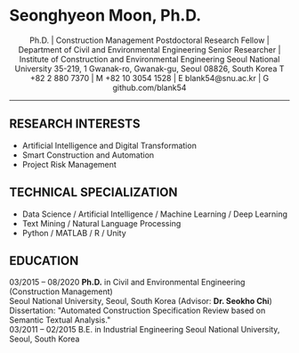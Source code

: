 # Seonghyeon Moon, Ph.D.

<div align="center">
Ph.D. | Construction Management
Postdoctoral Research Fellow | Department of Civil and Environmental Engineering
Senior Researcher | Institute of Construction and Environmental Engineering
Seoul National University
35-219, 1 Gwanak-ro, Gwanak-gu, Seoul 08826, South Korea
T +82 2 880 7370 | M +82 10 3054 1528 | E blank54@snu.ac.kr | G github.com/blank54
</div>

---

## RESEARCH INTERESTS
- Artificial Intelligence and Digital Transformation  
- Smart Construction and Automation  
- Project Risk Management

## TECHNICAL SPECIALIZATION
- Data Science / Artificial Intelligence / Machine Learning / Deep Learning  
- Text Mining / Natural Language Processing  
- Python / MATLAB / R / Unity

## EDUCATION
03/2015 – 08/2020   **Ph.D.** in Civil and Environmental Engineering (Construction Management)  
                    Seoul National University, Seoul, South Korea (Advisor: **Dr. Seokho Chi**)  
                    Dissertation: "Automated Construction Specification Review based on Semantic Textual Analysis."  
03/2011 – 02/2015   B.E. in Industrial Engineering
                    Seoul National University, Seoul, South Korea

<!-- PROFESSIONAL EXPERIENCE
09/2020 – Present   Postdoctoral Research Fellow, Construction !nnovation Laboratory, Seoul National University, Seoul, Korea
09/2020 – Present   Senior Researcher, Institute of Construction and Environmental Engineering Seoul National University, Seoul, Korea
09/2014 – 02/2015   Undergraduate Internship, Construction !nnovation Laboratory, Seoul National University, Seoul, South Korea


HONORS AND AWARDS
2021    Outstanding Paper Award, Korea Institute of Construction Engineering and Management 2021 Convention "Automated Construction Scheduling and Visualization by Digitalized Proper Path Method (DPPM)."
2019    Outstanding Paper Award, Korea Institute of Construction Engineering and Management 2019 Convention "Risk Assessment of Middle East Road Construction by Analyzing Non-conformance Reports (NCR)."
2019    Outstanding Paper Award, Korean Society of Road Engineers 2019 Convention "Automatic Comparative Analysis of Construction Specifications Using Text-mining Based on Artificial Intelligence."
2018    Special Award, 2018 Seoul National University X-Corps Practice Research Team
2018    Outstanding Paper Award, Korean Society of Civil Engineers 2018 Convention "Non-compliance Specification Checking Based on Text-Mining Construction Standard Analysis."
2016 – 2020 Brain Korea 21 Scholarship, Ministry of Education, Korea ($34,600)

PUBLICATIONS
- Refereed Journal Articles (International)
[9] Lee, G., Moon, S., and Chi, S.* (2022). "Reference Section Identification of Construction Specifications by a Deep Structured Semantic Model." Engineering, Construction and Architectural Management, submitted on 10/24/2021. [Under Review, Q1, SCI-E, 2021 IF 3.531]
[8] Moon, S., Lee, G., and Chi, S.* (2022). "Automated System for Construction Specification Review Using Natural Language Processing." Advanced Engineering Informatics, 51, 101495. DOI: 10.1016/j.aei.2021.101495. [Q1, SCI-E, 2021 IF 5.603]
[7]     Chi, S., Moon, S., and Kim, D.Y.* (2021). "Internal Communication Effectiveness Model for Construction Companies: A Case Study of the Korean Construction Industry." KSCE Journal of Civil Engineering, 25(12), 4520-4534. DOI: 10.1007/s12205-021-0483-1. [Q2, SCI-E, 2021 IF 1.805]
[6]     Moon, S., Lee, G., and Chi, S.* (2021). "Semantic Text-pairing for Relevant Provision Identification in Construction Specification Reviews." Automation in Construction, 128, 103780. DOI: 10.1016/j.autcon.2021.103780. [Q1, SCI-E, 2021 IF 7.700]
[5]     Moon, S., Lee, G., Chi, S.*, and Oh, H. (2021). "Automated Construction Specification Review with Named Entity Recognition Using Natural Language Processing." Journal of Construction Engineering and Management, 147(1), 04020147. DOI: 10.1061/(asce)co.1943-7862.0001953. [Q1, SCI-E, 2021 IF 3.951]
[4]     Moon, S., Chung, S., and Chi, S.* (2020). "Bridge Damage Recognition from Inspection Reports Using NER Based on Recurrent Neural Network with Active Learning." Journal of Performance of Constructed Facilities, 34(6), 04020119. DOI: 10.1061/(ASCE)CF.1943-5509.0001530. [Q1, SCI-E, 2021 IF 2.372]
[3]     Moon, S., Shin, Y., Hwang, B.G., and Chi, S.* (2018). "Document Management System Using Text Mining for Information Acquisition of International Construction." KSCE Journal of Civil Engineering, 22(12), 4791-4798. DOI: 10.1007/s12205-018-1528-y. [Q2, SCI-E, 2021 IF 1.805]
[2]     Moon, S., Chi, S., and Kim, D.Y.* (2018). "Predicting Construction Cost Index Using the Autoregressive Fractional Integrated Moving Average (ARFIMA) Model." Journal of Management in Engineering, 34(2), 04017063. DOI: 10.1061/(asce)me.1943-5479.0000571. [Q1, SCI-E, 2021 IF 6.853]
[1]     Zhang, H., Chi, S.*, Yang, J., Nepal, M., and Moon, S. (2017). "Development of a Safety Inspection Framework on Construction Sites Using Mobile Computing." Journal of Management in Engineering, 33(3), 04016048. DOI: 10.1061/(ASCE)ME.1943-5479.0000495. [Q1, SCI-E, 2021 IF 6.853]
*Corresponding Author

- Refereed Journal Articles (Domestic)
[2]     Chung, S., Moon, S., and Chi, S.* (2018). "Bridge Damage Factor Recognition from Inspection Reports Using Deep Learning." KSCE Journal of Civil and Environmental Engineering Research, 38(4), 621-625.
[1]     Moon, S., Chung, S., and Chi, S.* (2018). "Topic Modeling of News Article about International Construction Market Using Latent Dirichlet Allocation." KSCE Journal of Civil and Environmental Engineering Research, 38(4), 595-599.
*Corresponding Author

- International Journal Articles under Review
[1]     Lee, G., Moon, S., and Chi, S.* (2022). "Reference Section Identification of Construction Specifications by a Deep Structured Semantic Model." Engineering, Construction and Architectural Management, submitted on 10/24/2021. [Under Review, Q1, SCI-E, 2021 IF 3.531]
*Corresponding Author

- Conference Proceedings
[17] Lee, G., Moon, S., Hwang, J., and Chi, S.* (2022). "Real-Time Noise Sensing at Construction Sites based on Spatial Interpolation for Effective Reduction Measures." 29th International Workshop on Intelligent Computing in Engineering, EG-ICE 2022. [Under Review]
[16]    Choi, H., Moon, S., and Chi, S.* (2021). "Automated Construction Scheduling and Visualization by Digitalized Proper Path Method(DPPM)." 2021 KICEM Conference, Gyeongju, South Korea.
[15]    Moon, S., Chung, S., Lee, G., and Chi, S.* (2021). "Provision Classification for Automated Construction Specification Review using Bidirectional Encoder Representations from Transformer (BERT)." 2021 KICEM Conference, Gyeongju, South Korea.
[14]    Lee, G., Moon, S., Won, D., Yoon S., and Chi, S. (2021). "Real-time Construction Site Noise Mapping System Based on Sensing Data." 47th KSCE 2021 Civil Expo and Conference, Gwangju, South Korea.
[13] Won, D., Moon, S., Lee, G., Yoon S., and Chi, S. (2021). "Automated Identification of Earthmoving Ground Surface Information from UAV Images." 47th KSCE 2021 Civil Expo and Conference, Gwangju, South Korea.
[12]    Lee, G., Moon, S., and Chi, S.* (2020). "Reference Identification of Sub-categories in Construction Specifications Using the Deep Structured Semantic Model." 46th KSCE 2020 Civil Expo and Conference, Jeju, South Korea.
[11]    Park, C., Moon, S., Chi, S.*, and Oh, H. (2019). "Risk Assessment of Middle East Road Construction by Analyzing Non-conformance Reports (NCR)." 2019 KICEM Conference, Goyang, South Korea.
[10]    Lee, H., Oh, H., Moon, S., and Chi, S.* (2019). "Automatic Comparative Analysis of Construction Specifications Using Text-mining Based on Artificial Intelligence." 2019 Conference on Korean Society of Road Engineers, Busan, South Korea.
[9] Moon, S., Lee, G., Chi, S.*, and Oh, H. (2019). "Automatic Review of Construction Specifications Using Natural Language Processing." 2019 ASCE International Conference on Computing in Civil Engineering, Atlanta, Georgia, U.S.A.
[8] Moon, S., Kim, J., Chi, S.*, Kim, D.Y., and Oh, H. (2018). "Preliminary Study on Development of a Hand-written Text Recognition Framework for Construction Document Digitization." 2018 International Conference on Industrial Engineering & Engineering Management, Bangkok, Thailand.
[7] Lee, G., Moon, S., Oh, H., Shin, Y., and Chi, S.* (2018). "Non-compliance Specification Checking Based on Text-Mining Construction Standard Analysis." 44th KSCE 2018 Civil Expo and Conference, Gyeongju, South Korea.
[6] Moon, S., Kim, T., Hwang, B.-G., and Chi, S.* (2018). "Analysis of Construction Accidents Based on Semantic Search and Natural Language Processing." 35th International Symposium on Automation and Robotics in Construction (ISARC 2018), Berlin, Germany.
[5] Moon, S., Kim, D.Y., and Chi, S. (2017). "Estimating Stock Price Fluctuation Cycles of Korean Construction Companies Based on Fractal Theory." 43th KSCE 2017 Civil Expo and Conference, Busan, South Korea.
[4] Moon, S., Kim, D., Chi, S., and Jung, M. (2016). "Development of Cycle Estimation Model of Construction Cost Index Using Fractal Analysis." 33rd CIB W78 Conference 2016, Brisbane, Australia.
[3] Shin, S., Lee, B., Shin, Y., You, S., Moon, S., Mok, S., and Chi, S. (2016). "A Support Model for International Construction Market Selection (IMS) Based on the Knowledge and Information." 42th KSCE 2016 Convention Program, Jeju, South Korea.
[2] Moon, S., Kim, D.Y., and Chi, S. (2015). "Feasibility of Using Non-parametric Time-series Method on Risk Analysis in Global Construction Market." 41th KSCE 2015 Civil Expo and Conference, Gunsan, South Korea.
[1] Moon, S., Kim, D.Y., and Chi, S. (2015). "Preliminary Study on Market Risk Prediction Model for International Construction Using Fractal Analysis." 6th International Conference on Construction Engineering and Project Management 2015, Busan, South Korea.
*Corresponding Author

- Intellectual Property Rights
Patent (Registered)
[1] Choi, H, Chi, S., and Moon, S. (2021. 05. 20.) "Construction process navigation providing method." (Korea, Publication No. 10-2315373)

Patent (Under Review)
[4] Chi, S., Moon, S., and Lee, G. (2022. x. x.) "Automated Review System for Construction Contract Documents using Semantic Text Analysis." (Korea, Application Number: xx-xxxx-xxxxxxx)
[3] Chi, S., Chung, S., and Moon, S. (2022. x. x.) "Method for Extraction of Bridge Damage Mechanism from Inspection Reports Using Bi-directional Recurrent Neural Network and Active Learning" (Korea, Application Number: xx-xxxx-xxxxxxx)
[2] Chi, S., Moon, S., and Lee, G. (2021. 7. 28.) "Techniques for Keyword Extraction on Construction Contract Document using Deep Learning-based Named Entity Recognition." (Korea, Application Number: 10-2021-0099244)
[1] Chi, S., Lee, G., and Moon, S. (2021. 7. 22.) "Automatic Reference Retrieval Software Based on Deep Structured Semantic Model for Construction Contract Review." (Korea, Application Number: 10-2021-0095986)

Software
[4] Chi, S., Moon, S., and Lee, G. (2021. 04. 28.) "Requirement Keyword Detection Program for Automated Review of Construction Specification." (Korea, Program C-2021-018339)
[3] Chi, S., Lee, G., and Moon, S. (2021. 04. 27.) "Automatic Reference Retrieval Software Based on Deep Structured Semantic Model for Construction Contract Review." (Korea, Program C-2021-018235)
[2] Chi, S., Kim, T., and Moon, S. (2018. 5. 15.) "Semantic Search System for Risk Factor of Construction Accident" (Korea, Registration Number: C-2018-012345)
[1]     Shin, S., Lee, H., Koh, H., Lee, B., Chi, S., Cho, J., Lee, S., Lee, B., You, S., Moon, S., and Mok, S. (2017. 01. 15.) "Information Infrastructure of Global Construction Markets." (Republic of Korea, Registration Number: C-2017-001737)

RESEARCH PROJECTS (participated)
- Artificial Intelligence and Digital Transformation
04/2018 – 12/2019   Developing AI Program for Analyzing Asphalt Pavement Specifications Based on Big Data
Daewoo Institute of Construction Technology, South Korea ($85,000)
03/2015 – 04/2017   Developing Web Intelligence Systems of Construction Tacit Knowledge Based on Text Mining
National Research Foundation of Korea ($150,813)
06/2016 – 06/2018   Deep-Learning-Based Information Service System to Support Life-cycle Risk Management of Construction Projects
Korea Agency for Infrastructure Technology Advancement ($100,000)

- Smart Construction and Automation
04/2020 – 12/2025   Smart Construction Technology Development Project through Field Operation on Roads: Development of Information Collection and Analysis Technology in Construction Site
Korea Agency for Infrastructure Technology Advancement ($1,318,200)
04/2019 – 12/2021   Automated DB-free Visual Analytics Platform for Enhancing Construction Productivity by 20%
Korea Agency for Infrastructure Technology Advancement ($565,000)

- Project Risk Management
04/2018 – 12/2018   Analyzing Causes of Safety Accidents in the Metropolitan Road Construction Project
Wooseok Construction, South Korea ($27,200)
07/2014 – 03/2017   Construction Information and Knowledge HUB Center
Korea Agency for Infrastructure Technology Advancement ($990,000)
07/2014 – 03/2017   Development of Decision Support System for Early Warning and Mitigation to Mega-Shock in International Construction Market
National Research Foundation of Korea ($102,180)

- Others
04/2019 – 02/2024   Smart Digital Engineering Education Program
Korea Institute for Advancement of Technology ($1,650,000)
05/2018 – 12/2018   2018 X-Corps Engineer Education Program with Hands-on Practices
Graduate School of Engineering Practice, Seoul National University, South Korea ($7,000)

RELEVANT COURSEWORK
- Construction Management
2018    Advanced Concepts and Applications of Building Materials in Construction, Seoul National University
2018    Project Planning and Control in Construction, Seoul National University
2017    Advanced Built Environment Project Management Seminar (Construction Industry in the Era of Industry 4.0), Seoul National University
2017    Construction Performance and Productivity Improvement, Seoul National University
2017    Contemporary Seminar: Industry Issues in Civil and Environmental Engineering (Self-recovering Urban System Development), Seoul National University
2016    Construction IT and Automation (English), Seoul National University
2015    Construction Management & Project Engineering, Seoul National University
2015    Construction Risk Management, Seoul National University
2015    Construction Information Management Systems (English), Seoul National University
2014    Construction Methods and Equipment, Seoul National University
2014    Construction Planning and Management, Seoul National University

- Computer Science and Machine Learning
2017    Introduction to Modern Information Retrieval, Seoul National University
2016    Applied Multivariate Statistical Analysis, Seoul National University
2014    Internet Applications, Seoul National University
2013    Data Mining, Seoul National University
2013    Introduction to Electrical and Computer Engineering, Seoul National University
2012    Analysis and Design of Database, Seoul National University
2012    Introduction to Computing for Industrial Engineering, Seoul National University
2011    Digital Computer Concept and Practice, Seoul National University

- Text Mining and Natural Language Processing
2017    Computational Treatment of Korean Language Information, Seoul National University
2013    Information Retrieval, Seoul National University

- Other Engineering
2018    Advanced Photogrammetry, Seoul National University
2017    Engineering Research Ethics and Writing Skills, Seoul National University
2014    Quality Management, Seoul National University
2014    Management of Technology, Seoul National University
2014    Linear Programming, Seoul National University
2014    Logistic Management (English), Seoul National University
2013    Production Control, Seoul National University
2013    Introduction to Civil and Environmental Engineering, Seoul National University
2013    Differential Equations, Seoul National University
2013    Statistics for Industrial Engineering, Seoul National University
2013    Operation Research 2, Seoul National University
2013    Engineering Economy, Seoul National University
2013    Engineering Mathematics 1, Seoul National University
2012    Operation Research 1, Seoul National University
2012    Human Factors Engineering (English), Seoul National University
2012    Engineering Mathematics 2, Seoul National University
2012    Critical Understanding of Scientific Reasoning, Seoul National University
2012    Scientific Management, Seoul National University
2011    Statistics, Seoul National University
2011    Calculus 2, Seoul National University
2011    Calculus 1, Seoul National University

TEACHING EXPERIENCE
2021    Text Mining Short Course
Contract Review Automation, KEPCO International Nuclear Graduate School
2020    Guest Lecturer
Introduction to Civil and Environmental Engineering, Seoul National University
2015 – Present  Research Mentor
Construction !nnovation Laboratory, Seoul National University
15+ Graduate/Undergraduate Students, 10+ Research Projects, and 20+ Academic Papers
2015 – 2021 Teaching Assistant
Construction Methods and Equipment, Seoul National University (2015, 2018, 2020, 2021)
2015 – 2018 Teaching Assistant
Civil and Environmental Project Management, Seoul National University (2015, 2016, 2018)
2017    Teaching Assistant
Construction Information System Management, Seoul National University
2017    Teaching Assistant
Construction Planning and Management, Seoul National University
2011 – 2015 Mentor
Service Teaching Program of Korean University Confederation "Gongsin"

PROFESSIONAL PRESENTATIONS AND WORKSHOPS
2021    Environmental Information Sensing on Construction Site
Korea Agency for Infrastructure Technology Advancement, Seoul, South Korea. (2021. 10. 27.)
2021    Cost and Performance Analysis for Bridge Management
Korea Institute of Civil Engineering and Building Technology, Seoul, South Korea. (2021. 3. 15.)
2020    Automated Construction Specification Review using Deep Learning-based Text Mining
2019 Korea Institute of Construction Engineering and Management Conference 3 TRACK: Smart Construction, Seoul, South Korea. (2020. 11. 5.)
2018    Construction Safety Accident Analyses Based on Natural Language Processing
2018 NTUST-SNU-NTU-VT Joint Workshop, National Taiwan University of Science and Technology, Taipei, Taiwan. (2018. 1. 3.)
2015    Introduction to Fractal
Department of Civil and Environmental Engineering, Seoul National University, Seoul, South Korea. (2015. 10. 2.)

PROFESSIONAL MEMBERSHIP ROLES
- Academic Society
2021 – Present  Member, Korean Society of Automation and Robotics in Construction
2016 – Present  Member, Korea Institute of Construction Engineering and Management
2015 – Present  Member, Korean Society of Civil Engineers

- Journal Review
2022 – Present  Reviewer, Advanced Engineering Informatics
2022 – Present  Reviewer, Applied Science
2020 – Present  Reviewer, KSCE Journal of Civil Engineering

PROFESSIONAL CERTIFICATES AND TRAINING
2022    Serious Accident Punishment Act
Smart Digital Engineering Education and Training for Lead Engineer, Seoul National University, Seoul, South Korea
2020    Project Feasibility Study and Cost Estimation
Smart Digital Engineering Education and Training for Lead Engineer, Seoul National University, Seoul, South Korea
2020    Building Information Modeling
Smart Digital Engineering Education and Training for Lead Engineer, Seoul National University, Seoul, South Korea
2013    Industrial Engineer Information Processing
Human Resources Development Service of Korea

PERSONAL ACTIVITIES
I enjoy playing guitar and writing songs. To date, I have written fifteen songs. My favorite song is Wonderwall by Oasis.
2021    To you, my, lyrics and music by Seonghyeon Moon
2020    Intersection, lyrics and music by Seonghyeon Moon
2019    Goodbye is always sad, lyrics and music by Seonghyeon Moon
2019    When you feel the beautiful is beautiful, lyrics and music by Seonghyeon Moon
2018    When the day comes, lyrics and music by Seonghyeon Moon
2018    Like this, lyrics and music by Seonghyeon Moon
2017    The heart is just beating, lyrics and music by Seonghyeon Moon
2017    Get over, lyrics and music by Seonghyeon Moon
2017    Now I say, A nuptial song for my friend, lyrics and music by Seonghyeon Moon
2017    I’m still, lyrics and music by Seonghyeon Moon
2015    Theme song for the Department of Industrial Engineering, Seoul National University, lyrics and music by Seonghyeon Moon
2014    Way home, lyrics and music by Seonghyeon Moon
2014    Room of choice, lyrics and music by Seonghyeon Moon
2014    Psychology of Interpersonal Relations, lyrics and music by Seonghyeon Moon
2013    Lost in memories, A cheering song for students, lyrics and music by Seonghyeon Moon
2014 – 2016 Fuze 19th, Fusion jazz and funky band of Seoul National University
2011 – 2015 Bbongs, Student rock band of the Department of Industrial Engineering, Seoul National University

REFERENCES
Available upon request.
 -->